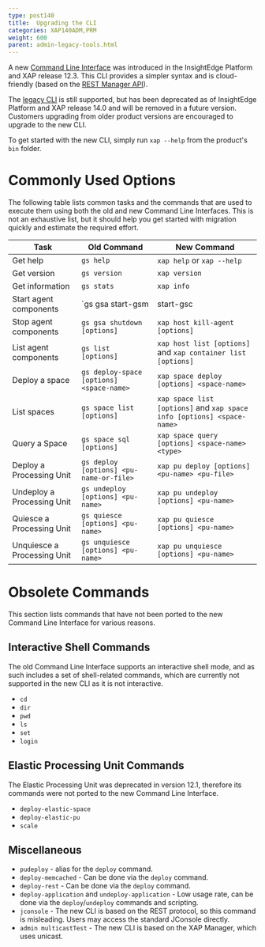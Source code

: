 ```yaml
---
type: post140
title:  Upgrading the CLI
categories: XAP140ADM,PRM
weight: 600
parent: admin-legacy-tools.html
---
```


A new [Command Line Interface](tools-cli.html) was introduced in the InsightEdge Platform and XAP release 12.3. This CLI provides a simpler syntax and is cloud-friendly (based on the [REST Manager API](admin-rest-manager-api.html)). 

The [legacy CLI](command-line-interface.html) is still supported, but has been deprecated as of InsightEdge Platform and XAP release 14.0 and will be removed in a future version. Customers upgrading from older product versions are encouraged to upgrade to the new CLI.

To get started with the new CLI, simply run `xap --help` from the product's `bin` folder.
   
# Commonly Used Options

The following table lists common tasks and the commands that are used to execute them using both the old and new Command Line Interfaces. This is not an exhaustive list, but it should help you get started with migration quickly and estimate the required effort.

| Task | Old Command | New Command |
|------|-------------|-------------|
| Get help                            | `gs help`                                    | `xap help` or `xap --help`                    |
| Get version                         | `gs version`                                 | `xap version`                                 |
| Get information                     | `gs stats`                                   | `xap info`                                    |
| Start agent components              | `gs gsa start-gsm | start-gsc | start-lookup`| `xap host run-agent [options]`                |
| Stop agent components               | `gs gsa shutdown [options]`                  | `xap host kill-agent [options]`               |
| List agent components               | `gs list [options]`                          | `xap host list [options]` and `xap container list [options]`|
| Deploy a space                      | `gs deploy-space [options] <space-name>`     | `xap space deploy [options] <space-name>`     |
| List spaces                         | `gs space list [options]`                    | `xap space list [options]` and `xap space info [options] <space-name>`
| Query a Space                       | `gs space sql [options]`                     | `xap space query [options] <space-name> <type>` |
| Deploy a Processing Unit            | `gs deploy [options] <pu-name-or-file>`      | `xap pu deploy [options] <pu-name> <pu-file>` |
| Undeploy a Processing Unit          | `gs undeploy [options] <pu-name>`            | `xap pu undeploy [options] <pu-name>`         |
| Quiesce a Processing Unit           | `gs quiesce [options] <pu-name>`             | `xap pu quiesce [options] <pu-name>`          |
| Unquiesce a Processing Unit         | `gs unquiesce [options] <pu-name>`           | `xap pu unquiesce [options] <pu-name>`        |

# Obsolete Commands

This section lists commands that have not been ported to the new Command Line Interface for various reasons.

## Interactive Shell Commands

The old Command Line Interface supports an interactive shell mode, and as such includes a set of shell-related commands, which are currently not supported in the new CLI as it is not interactive.

* `cd`
* `dir`
* `pwd`
* `ls`
* `set`
* `login`

## Elastic Processing Unit Commands

The Elastic Processing Unit was deprecated in version 12.1, therefore its commands were not ported to the new Command Line Interface.

* `deploy-elastic-space`
* `deploy-elastic-pu`
* `scale`

## Miscellaneous

* `pudeploy` - alias for the `deploy` command.
* `deploy-memcached` - Can be done via the `deploy` command.
* `deploy-rest` - Can be done via the `deploy` command.
* `deploy-application` and `undeploy-application` - Low usage rate, can be done via the `deploy`/`undeploy` commands and scripting.
* `jconsole` - The new CLI is based on the REST protocol, so this command is misleading. Users may access the standard JConsole directly.
* `admin multicastTest` - The new CLI is based on the XAP Manager, which uses unicast.
